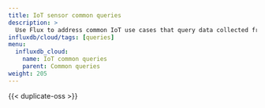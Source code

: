 ```yaml
---
title: IoT sensor common queries
description: >
  Use Flux to address common IoT use cases that query data collected from sensors.
influxdb/cloud/tags: [queries]
menu:
  influxdb_cloud:
    name: IoT common queries
    parent: Common queries
weight: 205
---
```


{{< duplicate-oss >}}